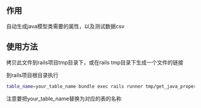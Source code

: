 ## 作用

自动生成java模型类需要的属性，以及测试数据csv

## 使用方法

拷贝此文件到rails项目tmp目录下，或在rails tmp目录下生成一个文件的链接

到rails项目根目录执行

```sh
table_name=your_table_name bundle exec rails runner tmp/get_java_property.rb
```

注意要把your_table_name替换为对应的表的名称

